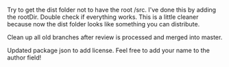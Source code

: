 
Try to get the dist folder not to have the root /src. I've done this by adding the rootDir. Double check if everything works.
This is a little cleaner because now the dist folder looks like something you can distribute.

Clean up all old branches after review is processed and merged into master.

Updated package json to add license. Feel free to add your name to the author field!